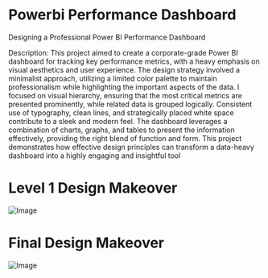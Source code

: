 # Powerbi Performance Dashboard

Designing a Professional Power BI Performance Dashboard

Description: This project aimed to create a corporate-grade Power BI dashboard for tracking key performance metrics, with a heavy emphasis on visual aesthetics and user experience. The design strategy involved a minimalist approach, utilizing a limited color palette to maintain professionalism while highlighting the important aspects of the data. I focused on visual hierarchy, ensuring that the most critical metrics are presented prominently, while related data is grouped logically. Consistent use of typography, clean lines, and strategically placed white space contribute to a sleek and modern feel. The dashboard leverages a combination of charts, graphs, and tables to present the information effectively, providing the right blend of function and form. This project demonstrates how effective design principles can transform a data-heavy dashboard into a highly engaging and insightful tool

# Level 1 Design Makeover

![Image](https://github.com/user-attachments/assets/2043e9e1-e118-4f95-b65f-8cff695be5ae)

# Final Design Makeover  

![Image](https://github.com/user-attachments/assets/c23a70ad-e6f7-40a6-be0b-859e2c41190b)
